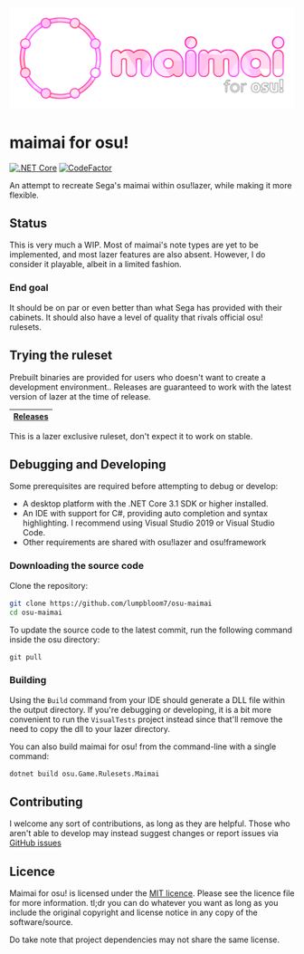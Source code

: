 ![maimai for osu!](assets/logov2.png)

# maimai for osu!

[![.NET Core](https://github.com/LumpBloom7/osu-maimai/workflows/.NET%20Core/badge.svg)](https://github.com/LumpBloom7/osu-maimai/actions?query=workflow%3A%22.NET+Core%22) [![CodeFactor](https://www.codefactor.io/repository/github/lumpbloom7/osu-maimai/badge)](https://www.codefactor.io/repository/github/lumpbloom7/osu-maimai)

An attempt to recreate Sega's maimai within osu!lazer, while making it more flexible.

## Status

This is very much a WIP. Most of maimai's note types are yet to be implemented, and most lazer features are also absent. However, I do consider it playable, albeit in a limited fashion.

### End goal

It should be on par or even better than what Sega has provided with their cabinets. It should also have a level of quality that rivals official osu! rulesets.

## Trying the ruleset

Prebuilt binaries are provided for users who doesn't want to create a development environment.. Releases are guaranteed to work with the latest version of lazer at the time of release.

| [Releases](https://github.com/lumpbloom7/osu-maimai/releases/) |
| ---- |

This is a lazer exclusive ruleset, don't expect it to work on stable.

## Debugging and Developing

Some prerequisites are required before attempting to debug or develop:

* A desktop platform with the .NET Core 3.1 SDK or higher installed.
* An IDE with support for C#, providing auto completion and syntax highlighting. I recommend using Visual Studio 2019 or Visual Studio Code.
* Other requirements are shared with osu!lazer and osu!framework

### Downloading the source code

Clone the repository:

```sh
git clone https://github.com/lumpbloom7/osu-maimai
cd osu-maimai
```

To update the source code to the latest commit, run the following command inside the osu directory:

```she
git pull
```

### Building

Using the `Build` command from your IDE should generate a DLL file within the output directory. If you're debugging or developing, it is a bit more convenient to run the `VisualTests` project instead since that'll remove the need to copy the dll to your lazer directory.

You can also build maimai for osu! from the command-line with a single command:

```sh
dotnet build osu.Game.Rulesets.Maimai
```

## Contributing

I welcome any sort of contributions, as long as they are helpful. Those who aren't able to develop may instead suggest changes or report issues via [GitHub issues](https://github.com/lumpbloom7/osu-maimai/issues)

## Licence

Maimai for osu! is licensed under the [MIT licence](https://opensource.org/licenses/MIT). Please see the licence file for more information. tl;dr you can do whatever you want as long as you include the original copyright and license notice in any copy of the software/source.

Do take note that project dependencies may not share the same license.
